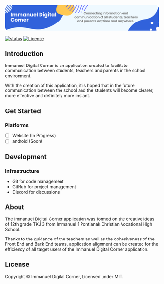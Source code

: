 <img src="docs/readme-banner-rev.png" alt="Immanuel Digital Corner">

[![status](https://img.shields.io/badge/Status-Development-orange)](https://github.com/erickchann/immanuel-digital-corner)
[![License](https://img.shields.io/badge/License-MIT-brightgreen)](https://github.com/erickchann/immanuel-digital-corner#license)

## Introduction
Immanuel Digital Corner is an application created to facilitate communication between students, teachers and parents in the school environment.

With the creation of this application, it is hoped that in the future communication between the school and the students will become clearer, more effective and definitely more instant.

## Get Started
### Platforms
- [ ] Website (In Progress)
- [ ] android (Soon)

## Development
### Infrastructure
- Git for code management
- GitHub for project management
- Discord for discussions

## About
The Immanuel Digital Corner application was formed on the creative ideas of 12th grade TKJ 3 from Immanuel 1 Pontianak Christian Vocational High School.

Thanks to the guidance of the teachers as well as the cohesiveness of the Front End and Back End teams, application alignment can be created for the efficiency of all target users of the Immanuel Digital Corner application.

## License
Copyright © Immanuel Digital Corner, Licensed under MIT.